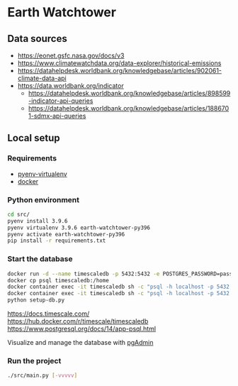 # Earth Watchtower

## Data sources

- https://eonet.gsfc.nasa.gov/docs/v3
- https://www.climatewatchdata.org/data-explorer/historical-emissions
- https://datahelpdesk.worldbank.org/knowledgebase/articles/902061-climate-data-api
- https://data.worldbank.org/indicator
    - https://datahelpdesk.worldbank.org/knowledgebase/articles/898599-indicator-api-queries
    - https://datahelpdesk.worldbank.org/knowledgebase/articles/1886701-sdmx-api-queries

## Local setup

### Requirements

- [pyenv-virtualenv](https://github.com/pyenv/pyenv-virtualenv)
- [docker](https://docs.docker.com/)

### Python environment

```sh
cd src/
pyenv install 3.9.6
pyenv virtualenv 3.9.6 earth-watchtower-py396
pyenv activate earth-watchtower-py396
pip install -r requirements.txt
```

### Start the database

```sh
docker run -d --name timescaledb -p 5432:5432 -e POSTGRES_PASSWORD=password timescale/timescaledb:2.5.0-pg14
docker cp psql timescaledb:/home
docker container exec -it timescaledb sh -c "psql -h localhost -p 5432 -U postgres -a < /home/psql/earth-watchtower-database.sql"
docker container exec -it timescaledb sh -c "psql -h localhost -p 5432 -U postgres -a earth-watchtower < /home/psql/earth-watchtower-schema.sql"
python setup-db.py
```
https://docs.timescale.com/  
https://hub.docker.com/r/timescale/timescaledb  
https://www.postgresql.org/docs/14/app-psql.html

Visualize and manage the database with [pgAdmin](https://www.pgadmin.org/)

### Run the project

```sh
./src/main.py [-vvvvv]
```
